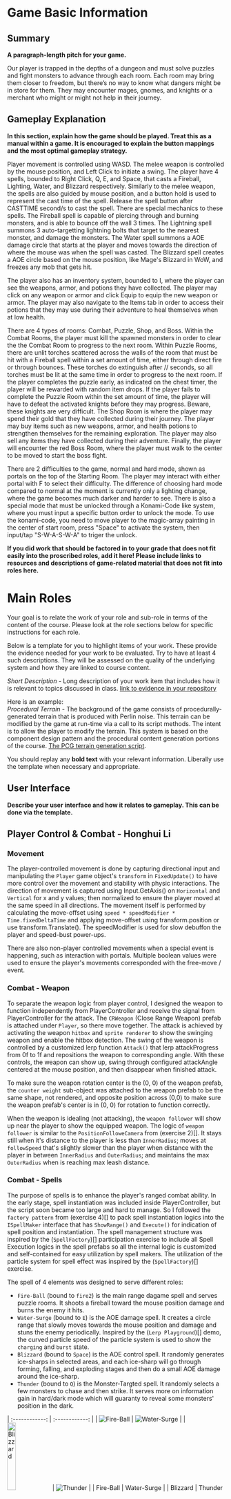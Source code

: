 # Game Basic Information #

## Summary ##

**A paragraph-length pitch for your game.**

Our player is trapped in the depths of a dungeon and must solve puzzles and fight monsters to advance through each room. Each room may bring them closer to freedom, but there’s no way to know what dangers might be in store for them. They may encounter mages, gnomes, and knights or a merchant who might or might not help in their journey.

## Gameplay Explanation ##

**In this section, explain how the game should be played. Treat this as a manual within a game. It is encouraged to explain the button mappings and the most optimal gameplay strategy.**

Player movement is controlled using WASD. The melee weapon is controlled by the mouse position, and Left Click to initiate a swing. The player have 4 spells, bounded to Right Click, Q, E, and Space, that casts a Fireball, Lighting, Water, and Blizzard respectively. Similarly to the melee weapon, the spells are also guided by mouse position, and a button hold is used to represent the cast time of the spell. Release the spell button after CASTTIME second/s to cast the spell. There are special mechanics to these spells. The Fireball spell is capable of piercing through and burning monsters, and is able to bounce off the wall 3 times. The Lightning spell summons 3 auto-targetting lightning bolts that target to the nearest monster, and damage the monsters. The Water spell summons a AOE damage circle that starts at the player and moves towards the direction of where the mouse was when the spell was casted. The Blizzard spell creates a AOE circle based on the mouse position, like Mage's Blizzard in WoW, and freezes any mob that gets hit.

The player also has an inventory system, bounded to I, where the player can see the weapons, armor, and potions they have collected. The player may click on any weapon or armor and click Equip to equip the new weapon or armor. The player may also navigate to the Items tab in order to access their potions that they may use during their adventure to heal themselves when at low health.

There are 4 types of rooms: Combat, Puzzle, Shop, and Boss. Within the Combat Rooms, the player must kill the spawned monsters in order to clear the the Combat Room to progress to the next room. Within Puzzle Rooms, there are unlit torches scattered across the walls of the room that must be hit with a Fireball spell within a set amount of time, either through direct fire or through bounces. These torches do extinguish after // seconds, so all torches must be lit at the same time in order to progress to the next room. If the player completes the puzzle early, as indicated on the chest timer, the player will be rewarded with random item drops. If the player fails to complete the Puzzle Room within the set amount of time, the player will have to defeat the activated knights before they may progress. Beware, these knights are very difficult. The Shop Room is where the player may spend their gold that they have collected during their journey. The player may buy items such as new weapons, armor, and health potions to strengthen themselves for the remaining exploration. The player may also sell any items they have collected during their adventure. Finally, the player will encounter the red Boss Room, where the player must walk to the center to be moved to start the boss fight.

There are 2 difficulties to the game, normal and hard mode, shown as portals on the top of the Starting Room. The player may interact with either portal with F to select their difficulty. The difference of choosing hard mode compared to normal at the moment is currently only a lighting change, where the game becomes much darker and harder to see. There is also a special mode that must be unlocked through a Konami-Code like system, where you must input a specific button order to unlock the mode. To use the konami-code, you need to move player to the magic-array painting in the center of start room, press "Space" to activate the system, then input/tap "S-W-A-S-W-A" to triger the unlock.

**If you did work that should be factored in to your grade that does not fit easily into the proscribed roles, add it here! Please include links to resources and descriptions of game-related material that does not fit into roles here.**

# Main Roles #

Your goal is to relate the work of your role and sub-role in terms of the content of the course. Please look at the role sections below for specific instructions for each role.

Below is a template for you to highlight items of your work. These provide the evidence needed for your work to be evaluated. Try to have at least 4 such descriptions. They will be assessed on the quality of the underlying system and how they are linked to course content. 

*Short Description* - Long description of your work item that includes how it is relevant to topics discussed in class. [link to evidence in your repository](https://github.com/dr-jam/ECS189L/edit/project-description/ProjectDocumentTemplate.md)

Here is an example:  
*Procedural Terrain* - The background of the game consists of procedurally-generated terrain that is produced with Perlin noise. This terrain can be modified by the game at run-time via a call to its script methods. The intent is to allow the player to modify the terrain. This system is based on the component design pattern and the procedural content generation portions of the course. [The PCG terrain generation script](https://github.com/dr-jam/CameraControlExercise/blob/513b927e87fc686fe627bf7d4ff6ff841cf34e9f/Obscura/Assets/Scripts/TerrainGenerator.cs#L6).

You should replay any **bold text** with your relevant information. Liberally use the template when necessary and appropriate.


## User Interface

**Describe your user interface and how it relates to gameplay. This can be done via the template.**

## Player Control & Combat - Honghui Li

### Movement
The player-controlled movement is done by capturing directional input and manipulating the `Player` game object's `transform` in  `FixedUpdate()` to have more control over the movement and stability with physic interactions. The direction of movement is captured using Input.GetAxis() on `Horizontal` and `Vertical` for x and y values; then normalized to ensure the player moved at the same speed in all directions. The movement itself is performed by calculating the move-offset using `speed * speedModifier * Time.fixedDeltaTime` and applying move-offset using transform.position or use transform.Translate(). The speedModifier is used for slow debuffon the player and speed-bust power-ups.

There are also non-player controlled movements when a special event is happening, such as interaction with portals. Multiple boolean values were used to ensure the player's movements corresponded with the free-move / event.

### Combat - Weapon
To separate the weapon logic from player control, I designed the weapon to function independently from PlayerController and receive the signal from PlayerController for the attack. The `CRWeapon` (Close Range Weapon) prefab is attached under `Player`, so there move together. The attack is achieved by activating the weapon `hitbox` and `sprite renderer` to show the swinging weapon and enable the hitbox detection. The swing of the weapon is controlled by a customized lerp function `Attack()` that lerp attackProgress from 0f to 1f and repositions the weapon to corresponding angle. With these controls, the weapon can show up, swing through configured attackAngle centered at the mouse position, and then disappear when finished attack.

To make sure the weapon rotation center is the (0, 0) of the weapon prefab, the `counter weight` sub-object was attached to the weapon prefab to be the same shape, not rendered, and opposite position across (0,0) to make sure the weapon prefab's center is in (0, 0) for rotation to function correctly.

When the weapon is idealing (not attacking), the `weapon follower` will show up near the player to show the equipped weapon. The logic of `weapon follower` is similar to the `PositionFolloweCamera` from (exercise 2)[]. It stays still when it's distance to the player is less than `InnerRadius`; moves at `followSpeed` that's slightly slower than the player when distance with the player in between `InnerRadius` and `OuterRadius`; and maintains the max `OuterRadius` when is reaching max leash distance.

### Combat - Spells
The purpose of spells is to enhance the player's ranged combat ability. In the early stage, spell instantiation was included inside PlayerController, but the script soon became too large and hard to manage. So I followed the `factory pattern` from (exercise 4)[] to pack spell instantiation logics into the `ISpellMaker` interface that has `ShowRange()` and `Execute()` for indication of spell position and instantiation. The spell management structure was inspired by the (`SpellFactory`)[] participation exercise to include all Spell Execution logics in the spell prefabs so all the internal logic is customized and self-contained for easy utilization by spell makers. The utilization of the particle system for spell effect was inspired by the (`SpellFactory`)[] exercise.

The spell of 4 elements was designed to serve different roles:
- `Fire-Ball` (bound to `fire2`) is the main range dagame spell and serves puzzle rooms. It shoots a fireball toward the mouse position damage and burns the enemy it hits.
- `Water-Surge` (bound to `E`) is the AOE damage spell. It creates a circle range that slowly moves towards the mouse position and damage and stuns the enemy periodically. Inspired by the (`Lerp Playground`)[] demo, the curved particle speed of the particle system is used to show the `charging` and `burst` state.
- `Blizzard` (bound to `Space`) is the AOE control spell. It randomly generates ice-sharps in selected areas, and each ice-sharp will go through forming, falling, and exploding stages and then do a small AOE damage around the ice-sharp.
- `Thunder` (bound to `Q`) is the Monster-Targted spell. It randomly selects a few monsters to chase and then strike. It serves more on information gain in hard/dark mode which will guaranty to reveal some monsters' position in the dark.


| :------------: | :------------: |
| ![Fire-Ball]() | ![Water-Surge]() | | <img src="[./filename.gif](https://github.com/oycheng/McDungeon/blob/MapPlayerPuzzle/ProjectDocumentMaterial/Blizzard.gif)" alt="Blizzard" width="20%"> | ![Thunder]() | 
| Fire-Ball | Water-Surge | | Blizzard | Thunder | 


The spell also has different level UPR 2D light effect attached to them for hard mode information gain.
The casting/ready stage of spell casting is shown by particle effect around player and is inspired by the (healing effect from classmate's `SpellFactory` exeersice)[].

The initial plan on the spell part was to make 2 spells per element for the player to choose/purchase and implement the interaction between elements to allow players to build their combat style. For example, the original design for the water spell is for a `wet` status on monsters that make them easier to be frizzed or induce lightning. We also planned to include a few special purposed spells for consumable scroll items, such as a `light scroll` that light up the entire room for hard mode combat assist. But these plans were selectively pushed back due to task transferring and time manner.

## Mobs - Orien Cheng

### Mob AI
The concept of the Mob AI was to track and move toward the player, and attack the player when the player is within the mob's attack range. There were 6 mobs in concept: Slime, Skeleton, Knight, GNome, GNelf, and Mage.

In its earliest phases, the design was very simplistic, the mob had to take damage, and the mob had to keep track, move towards, and then attack the player. There were no Mob assets to begin with so they started out with simple Hexagon prefabs so that the interaction between player and mob could be tested. Each mob was designed very simplistically, with Slime, Skeleton, and Knight all melee attacking. GNome was designed to throw a projectile and spawn GNelfs, and Mage was designed to cast either a Fireball or Frostbolt. These projectiles would have their own controllers similarly to (Exercise 4)[] and my self designed pirate command in (Exercise 1)[] . Each mob had its own controller, derived from the `IMobController` Interface, that allowed the player easy access to call the function `TakeDamage()`. The `MobManager.cs` was designed after to keep track of all the mobs in a list, with functions `Subscribe()`, `Unsubscribe()`, and `Notify()` to keep track and control all mobs that were spawned, just like in [Exercise 3](SOME LINK). There were some simple functions designed, such as `SpawnMobs()` and`GetMobs()`, so that the room manager was able spawn mobs and keep track of whether the list of mobs was empty so that the player may progress.

We wanted more variety within the mobs, as many of the mobs shared the same attack patterns or traits, so we redesigned Skeleton, and Knight and made a small rework to the Slime. The skeleton was redesigned so that it threw a bone projectile, and it needed to retrieve its bone before it can throw it again. The decision to have the Skeleton pick up its thrown bone was to differentiate from the GNome, who threw knife projectiles at the player. The Knight was redesigned so that it had a respawning shield that takes a free hit. The Slime was minorly changed so that it slowed the player.

A design bug came up while reworking Skeletons, where a different Skeleton can steal another's bone. In such case, the Skeleton that got their bone stolen ended up dancing inplace. I decided to make this bug into a feature, reworking how Skeletons would pick up thier bones, with the possibility that another Skeleton could steal a bone. During this development phase, a race condition was created where a bone could interact with two Skeleton hitboxes simultaneously, and a Skeleton could interact with two bone hitboxes simultaneously. Using knowledge of semaphores, they were implemented to prevent two Skeletons being able to gain a bone from 1 bone, and vice versa.

Each mob had a state machine system. The Slime, GNelf, and Knight have a similar system, move toward the player, if the player was within its attack range, attack the player, and repeat the cycle. Skeleton had a modification to that. Skeletons would move toward the player, and if it was within its attack range, it would throw its bone projectile. It then would retrieve the bone, and repeat the cycle. The Mage was designed to move toward the player just like the rest of the mobs, and if the player was in range of the Mage, it would start casting either a Fireball or Frostbolt and the cycle would repeat. Similarly to the Skeleton and Mage, the GNome combines both systems. It would move toward the player, and if it was within range of the player, throw a knife projectile. And similarly to Mages, if its cast cooldown was up, it would start casting on the spot until it gets inturrupted by a hit. If this cast went off, GNelfs would spawn around the GNome, and the cycle repeats.

### Status Effects
As we wanted to implement status effects such as burn, freeze, and slow, I designed a Scriptable Object, `StatusEffects.cs`, that could be used globally for statuses. This Scriptable Object would store the status prefabs and status durations for death, stun, burn, and freeze, and would contain functions that would instantiate these prefabs. A design issue came up during this, where each mob had hundreds of lines of code that were identical between all mob controllers. This prompted me to rewrite all mob controllers using the abstract class `Mob.cs` that would still inherit the interface `IMobController.cs`, and allow generic functions to be written for all mob controllers. Some of these functions were virtual functions, allowing certain mob types to override the existing function to fit into the mob design. Each of these status effects use Coroutines to control its duration, where each time a status effect would occur, the existing Coroutine for that status effect would be stopped and a new one would be started, continuing the status effect.

In the end, I realized that I could have changed this implementation so that instead of a prefab being generated every time a status effect occurred, each mob prefab would contain the status effect sprites instead so that the `SetActive()` function could be used to show different statuses on the model.

This Scriptable Object was then extended to the `playerController.cs` to allow mobs to apply statuses onto the player, with accompanying functions added for the player.

### Boss AI
The concept of the Boss AI was to take the Among Us player and create a boss fight with multiple attack patterns designed from the Among Us game.

Having Mob AI already made, the Boss AI was relatively simple in comparison. Many of the functions that were used in Mob AI were transferrable to Boss AI, however the Boss AI would need different attack patterns. As the theme of the boss was Among Us, we decided that the two attack patterns were the button slam and the laser beam. Having learned about child GameObjects and `SetActive()`, two hands representing the left and right hand, a button, and the laser beam was added into the Boss prefab as child objects. These child objects would be activated when the Boss AI is on that attack pattern and deactivated once it has been finished.

### Mob and Boss Rigging
As assets were introduced, Animators were added to all mob prefabs, and animations and animator controllers were implemented based on the design of the mob.

Due to the design of each mob, every mob had a different animation state machine. However, all mobs contained booleans for Attack, Freeze, and Stun within its animator controller that led to its attack animation or idle/still animation respectively. Each mob's controller contained a function, `spriteControl()`, that changed the direction of the sprite to either up, down, left, or right while the mob was moving. As all mobs had an attack animation, except for GNelf who just charges at you, an attack state machine was needed to be implemented on all mobs. This attack state machine would track the elapsed attack animation time, and trigger the player damage or projectile instantiation at the correct point of time during the animation. This was heavily adjusted during Game Feel testing, which I also conducted.

### TA AI
We wanted to put in an Easter Egg player spell for the game's special mode.

TA AI, or Arunpreet AI, does 1 job, attract mobs and throw attendance codes at them. When Arunpreet is spawned, a black hole effect is triggered. Similarly to my implementation of a black hole in the spell factory extra exercise, it takes the list of mobs and moves them towards Arunpreet's character model. Then he randomly throws attendance code projectiles in all directions and disappears.

## Animation and Visuals - Krystal Chau

### Concept Art
The context of the game's environment was imperative to even beginning the process of creating assets. Knowing this, I created a number of concepts for the player, mobs, and the map itself so that my teammates and I would have a clearer vision of what the game would look and feel like. This way we could continue on with a relative consensus of what the game's feel and story was like so that their individual parts would not stray too far from the concepts.<br>
<sub>*All concept art was made using the app `GoodNotes` on the iPad.*<sub><br><br>


| *Concepts* |               |
| :------------: | :------------: |
| Initial Map       | <img src="https://cdn.discordapp.com/attachments/1103896189017010186/1106839144950415426/image.png" width="70%"> | 
| Final Map         | <img src="https://cdn.discordapp.com/attachments/1103896189017010186/1106859081983066142/Game_Asset_Concept_Art-5.png" width="70%"> |
| Player | <img src="https://cdn.discordapp.com/attachments/1103896189017010186/1107156397206012013/Game_Asset_Concept_Art-2.png" width="70%"> |
| Monster Ideas | <img src="https://cdn.discordapp.com/attachments/1103896189017010186/1107156452637933648/Game_Asset_Concept_Art-3.png" width="70%"> |
| Slime | <img src="https://cdn.discordapp.com/attachments/1103896189017010186/1106839020216004608/image.png" width="70%"> |
| Skeleton | <img src="https://cdn.discordapp.com/attachments/1103896189017010186/1106839096967565332/image.png" width="70%"> |

<br>

### Asset Creation
Now that the theme and feel of the game was set, I tried my best to keep the feel the same throughout creation. Since the game did not have a set narrative, I had to make sure that all the assets, at least, had a consistent pixel sizing and palette so that the game had the symblance of being cohesive. We decided on have the animations made in a 64-bit style since it was closest to what I had done before in [Exercise 1](https://github.com/ensemble-ai/exercise-1-command-pattern-krystalchau), but I ended up just making assets that fix what my teammates had coded. With the decided medieval style dungeon, it was important for me to keep the color palette muted and almost muddy to emphasize the implied atmosphere that comes with being in a dungeon. I was mostly inspire by the "dark academia" color palette when choosing colors, using the website [coolors](https://coolors.co/d1c6ad-bbada0-a1869e-797596-0b1d51) to quickly generate colors that might work. In the cases where I needed a tint or shade of a color, I used the site [Tint and Shade Generator](https://maketintsandshades.com/). All assets were made by me (Krystal) using the free website [Piskel](https://www.piskelapp.com/) unless specified otherwise.<br>

#### Animation Rules/Style
- Dark Gray outline around the entirely of the character and major parts of design
- "Glowing" effects do not need to be outlined
- Colored using the set palette
- Each GIF much run at 12 frames per second<br>
<sub>*These rules were set after creating the first Player sprite described below.*<sub>

### The Player
Our game is a 2D top down dungeon crawler, so the first this we had to figure out was the number of directions each mob and the player could move. Originally, we had decided to do all 8 directions (up, down, left right, and the diagonals), but we later decided against it and chose to do 4 directions due to the shear number of assets I would have to create in the end and the reasurrance that it could work since the game `Don't Starve` also does not have 8 directions.<br><br>

| Style Versions |  |
| :------------: | :------------ |
| ![Player V0.1](https://cdn.discordapp.com/attachments/1103896189017010186/1107204628174606476/Armor_Player_Down_2.gif) | The original design looked almost nothing like the concept arts because I quite literally had no experience making animations from scratch. He had a bow and arrows on his back and was frankly, ugly, so I decided to try again. This design was also before we decided to switch to 64-bit, so it was also much less detailed then I wanted.|
| ![Player V0.2](https://piskel-imgstore-b.appspot.com/img/a28790d9-09ad-11ee-aa58-c98958b07512.gif) | This design is almost exactly the same as the concept art and is much nicer than the previous. He was drawn on a single layer and has a visible dark gray border around all parts of his design. He was also made to look like he was running at 12 frames per second. Since this was the first asset, it would set the rules for the rest of the assets after it. |

Once the style of animation was chosen, I animated the rest of the directions, not without problems, but with much more ease than the first.

| Up | Down | Left/Right | Idle | Dead |
| :------------: | :------------: |:------------: |:------------: |:------------: |
| ![Player Up](https://piskel-imgstore-b.appspot.com/img/08945670-09b0-11ee-8107-c98958b07512.gif) | ![Player Down](https://piskel-imgstore-b.appspot.com/img/a28790d9-09ad-11ee-aa58-c98958b07512.gif) | ![Player Left/Right](https://piskel-imgstore-b.appspot.com/img/2d67191c-09b0-11ee-b3b0-c98958b07512.gif) | ![Player Idle](https://piskel-imgstore-b.appspot.com/img/8abc51a3-09b0-11ee-b2e7-c98958b07512.gif) | ![Player Dead](https://piskel-imgstore-b.appspot.com/img/cca63966-09b0-11ee-85e2-c98958b07512.gif) |

<sub>*The idle animation and death icon where created much later in the process compared to the previous player assests.*<sub>

### Mobs
From the player onwards there were not many style issues due to the color palette and drawing style being set; the only real challenge was making the movements feasible to the mob itself.

Since we had many typical mob types, it was important for me to make them unique as unique as I could think of, even if their mechanic ends up being similar to another game.<br>
<sub>*The **mobs** are listed below in the order they were created.*<sub>

#### Slime 

| Up/Down | Left/Right | Attack |
| :------------: |:------------: |:------------: |
| ![Slime Up/Down](https://piskel-imgstore-b.appspot.com/img/7243251c-09bd-11ee-ab25-c98958b07512.gif) | ![Slime Left/Right](https://piskel-imgstore-b.appspot.com/img/cc827e54-09b2-11ee-9866-c98958b07512.gif) | <img src="https://piskel-imgstore-b.appspot.com/img/14fd77a6-09b3-11ee-ad62-c98958b07512.gif" width="70%"> |

#### Skeleton
| Type | Up | Down | Left/Right |
| :------------: |:------------: |:------------: |:------------: |
| Chase | ![Skeleton Chase Up](https://piskel-imgstore-b.appspot.com/img/a1f53f21-09b8-11ee-b065-c98958b07512.gif) | <img src="https://piskel-imgstore-b.appspot.com/img/60ac9e97-09b8-11ee-8c72-c98958b07512.gif" width="60%"> |![Skeleton Chase Left/Right](https://piskel-imgstore-b.appspot.com/img/7c11eff8-09b8-11ee-99c0-c98958b07512.gif) |
| Attack | ![Skeleton Attack Up](https://piskel-imgstore-b.appspot.com/img/38e2f587-09b8-11ee-b687-c98958b07512.gif) | <img src="https://piskel-imgstore-b.appspot.com/img/ce68a791-09b8-11ee-935f-c98958b07512.gif" width="60%"> |![Skeleton Attack Left/Right](https://piskel-imgstore-b.appspot.com/img/f37e55a3-09b8-11ee-b1e5-c98958b07512.gif) |
| Bone | ![Bone](https://piskel-imgstore-b.appspot.com/img/41ad90dc-09b9-11ee-b31d-c98958b07512.gif) | *The bone is one of the few times I forgot to follow my animation rules (forgetting the gray outline)*|  |

#### G'Nelf
| Up | Down | Left/Right |
| :------------: |:------------: |:------------: |
| ![G'Nelf Up](https://piskel-imgstore-b.appspot.com/img/16afaa66-09ba-11ee-9f03-c98958b07512.gif) | ![G'Nelf Down](https://piskel-imgstore-b.appspot.com/img/3082a4eb-09ba-11ee-b4e3-c98958b07512.gif) | ![G'Nelf Left/Right](https://piskel-imgstore-b.appspot.com/img/c1bb5838-09b9-11ee-a5ea-c98958b07512.gif) |

#### G'Nome
| Type | Up | Down | Left | Right |
| :------------: |:------------: | :------------: | :------------: | :------------: |
| Chase | ![G'Nome Chase Up](https://piskel-imgstore-b.appspot.com/img/0390504c-09bb-11ee-b1c7-c98958b07512.gif) | ![G'Nome Chase Down](https://piskel-imgstore-b.appspot.com/img/2b59b3c2-09bb-11ee-a3fc-c98958b07512.gif) |![G'Nome Chase Left](https://piskel-imgstore-b.appspot.com/img/9d10ecc0-09ba-11ee-a727-c98958b07512.gif) | ![G'Nome Chase Right](https://piskel-imgstore-b.appspot.com/img/e057590f-09ba-11ee-9659-c98958b07512.gif) |
| Attack | ![G'Nome Attack Up](https://piskel-imgstore-b.appspot.com/img/1bb479ca-09bb-11ee-a272-c98958b07512.gif) | ![G'Nome Attack Down](https://piskel-imgstore-b.appspot.com/img/8e3772a8-09ba-11ee-b8cc-c98958b07512.gif) | ![G'Nome Attack Left/Right](https://piskel-imgstore-b.appspot.com/img/eefa2b33-09ba-11ee-8a0e-c98958b07512.gif) |  |  |
| Cast | ![G'Nome Cast](https://piskel-imgstore-b.appspot.com/img/3aa15ea1-09bb-11ee-a05d-c98958b07512.gif) |
| Knife | ![G'Nome](https://piskel-imgstore-b.appspot.com/img/b7371fd7-09bd-11ee-b113-c98958b07512.gif) |  |  |

#### Mage 
| Type | Up | Down | Left/Right |
| :------------: |:------------: |:------------: |:------------: |
| Chase | ![Chase Up](https://piskel-imgstore-b.appspot.com/img/e93fe2dc-09bb-11ee-bbc1-c98958b07512.gif) | ![Chase Down](https://piskel-imgstore-b.appspot.com/img/a38f4491-09bb-11ee-9731-c98958b07512.gif ) |![Chase Left/Right](https://piskel-imgstore-b.appspot.com/img/55425478-09bb-11ee-91ef-c98958b07512.gif) |
| Cast | ![Cast Burn](https://piskel-imgstore-b.appspot.com/img/cdc3dab5-09bb-11ee-91a4-c98958b07512.gif) | ![Cast Frost](https://piskel-imgstore-b.appspot.com/img/b4bda5b0-09bb-11ee-9ba5-c98958b07512.gif) |  |

#### Knight
| Type | Up | Down | Left/Right |
| :------------: |:------------: |:------------: |:------------: |
| Chase | ![Knight Chase Up](https://piskel-imgstore-b.appspot.com/img/d18cd399-09bc-11ee-bfc1-c98958b07512.gif) | ![Knight Chase Down](https://piskel-imgstore-b.appspot.com/img/8c1509f3-09bc-11ee-bee0-c98958b07512.gif) | ![Knight Chase Left/Right](https://piskel-imgstore-b.appspot.com/img/de4f7dee-09bc-11ee-a9d7-c98958b07512.gif) |
| Attack | ![Knight Attack Up](https://piskel-imgstore-b.appspot.com/img/c21c8070-09bc-11ee-832b-c98958b07512.gif) | ![Knight Attack Down](https://piskel-imgstore-b.appspot.com/img/9d6435e8-09bc-11ee-89bf-c98958b07512.gif) | ![Knight Attack Left/Right](https://piskel-imgstore-b.appspot.com/img/ef4d7db0-09bc-11ee-bd0c-c98958b07512.gif) |
| Statue | ![Knight Statue](https://piskel-imgstore-b.appspot.com/img/368cc26e-09bd-11ee-b587-c98958b07512.gif) |  |  |
| Shield | ![Knight Shield](https://piskel-imgstore-b.appspot.com/img/0ec3b530-09bd-11ee-8453-c98958b07512.gif) |  |  |

### Weapons/Armor
Weapons and armor were created as a way for the player to have some kind of customizability to their playthrough. Although exteremly RNG, having one of the more powerful weapons/armor appear in the Merchants room can drastically change the player's experience playing the game with different stats on each item.

| All Weapons | ![Weapon All](https://piskel-imgstore-b.appspot.com/img/894ddd97-09c0-11ee-81c4-c98958b07512.gif) | All Armor | ![Armor All](https://piskel-imgstore-b.appspot.com/img/30704302-09c1-11ee-9126-c98958b07512.gif) |
| :------------: |:------------: |:------------: |:------------: |

#### Attack (Unsused)
| ![Wooden](https://piskel-imgstore-b.appspot.com/img/7799f29c-09c0-11ee-a8e6-c98958b07512.gif) | ![Iron](https://piskel-imgstore-b.appspot.com/img/552a4723-09c1-11ee-bbdb-c98958b07512.gif) | ![Ice](https://piskel-imgstore-b.appspot.com/img/5cc34ef3-09c1-11ee-bf1d-c98958b07512.gif) | ![Amethyst](https://piskel-imgstore-b.appspot.com/img/6867375c-09c1-11ee-be6b-c98958b07512.gif) | ![Ruby](https://piskel-imgstore-b.appspot.com/img/732aa259-09c1-11ee-a4b9-c98958b07512.gif) | ![Emerald](https://piskel-imgstore-b.appspot.com/img/7e90b98f-09c1-11ee-b28a-c98958b07512.gif) |  
| :------------: |:------------: |:------------: |:------------: |:------------: |:------------: |

### Effects
| Ablaze | Frozen | Stun | Death Poof |
|:------------: |:------------: |:------------: |:------------: |
| ![Ablaze](https://piskel-imgstore-b.appspot.com/img/305e0f75-09c2-11ee-92c1-c98958b07512.gif) | ![Frozen](https://piskel-imgstore-b.appspot.com/img/47ba868c-09c2-11ee-8a6f-c98958b07512.gif) | ![Stun](https://piskel-imgstore-b.appspot.com/img/66113b1e-09c2-11ee-9194-c98958b07512.gif) | ![Death Poof](https://piskel-imgstore-b.appspot.com/img/80011954-09c2-11ee-9901-c98958b07512.gif) |

### Merchant
The concept for the Merchant was to set him up to be a potential boss. However due to time constraints, he is not a boss, but his concpet remains. The merchant is a retired [Mage](https://github.com/oycheng/McDungeon/blob/MapPlayerPuzzle/ProjectDocument.md#mage) that has now devoted his life to selling junk. Although he seems very homeless, he is extremely rich. 

His design is almost identical to that of the Mage with a recolor and some cloth patches to emphasis his homelessnes. Since a merchant like him would want to hide his richness, it is protrayed subtly through the gold buttons on the merchant UI panel.

| Merchant | Tent | Rug | Together |
|:------------: |:------------: |:------------: |:------------: |
| ![Merchant](https://piskel-imgstore-b.appspot.com/img/492f1a38-09c3-11ee-8b70-c98958b07512.gif) | ![Tent](https://piskel-imgstore-b.appspot.com/img/54bfe63d-09c3-11ee-a0ae-c98958b07512.gif) | ![Rug](https://piskel-imgstore-b.appspot.com/img/3b3afec5-09c3-11ee-a40a-c98958b07512.gif) | ![Together](https://piskel-imgstore-b.appspot.com/img/5d72148c-09c3-11ee-abd3-c98958b07512.gif) |

### Special Sprites
You (Professor or Arunpreet) may recall someone asking you what you what you usually where on a typical day. This is the result of that.

The reason for the noticable style change here is that these characters can only be **unlocked** by completing a special pattern. Since they are hidden under a code, they must also adron a special style specific to them.<br>
<sub>*I wanted to make cute sprites for once.*<sub>

#### Professor
| Running | Idle |
| :------------: |:------------: |
| ![McCoy Running](https://piskel-imgstore-b.appspot.com/img/e7f4a79e-09be-11ee-be05-c98958b07512.gif) | ![McCoy Idle](https://piskel-imgstore-b.appspot.com/img/fb6f2c54-09be-11ee-9941-c98958b07512.gif) |

#### Arunpreet
| Spin | Attendance Code |
| :------------: |:------------: |
| ![Arunpreet](https://piskel-imgstore-b.appspot.com/img/ef7f388f-09bf-11ee-9b82-c98958b07512.gif) | ![Attendance Code](https://piskel-imgstore-b.appspot.com/img/a18f19ae-09c2-11ee-beb2-c98958b07512.gif) |
#### Mode Select
| Normal | Hard | Special |
| :------------: |:------------: |:------------: |
| ![Normal Gate](https://piskel-imgstore-b.appspot.com/img/a32ed461-09c8-11ee-90e1-c98958b07512.gif) | ![Hard Gate](https://piskel-imgstore-b.appspot.com/img/97355d94-09c8-11ee-9f67-c98958b07512.gif) | ![Special Gate](https://piskel-imgstore-b.appspot.com/img/8540dfe8-09c8-11ee-82dc-c98958b07512.gif) |

| Special Code Area |  |
| :------------: |:------------ |
| <img src="https://piskel-imgstore-b.appspot.com/img/28300e8a-09c8-11ee-bada-c98958b07512.gif" width="80%"> | We wanted there to be a way to visualize entering the correct code to make the experience even more special to the player. The restoration of the pentagram a long with the glowing elements is all made in an effort to make this special event more magical, so it would make sense that the curtain would mysteriously fall off. |

| Curtain Version |  |
| :------------: |:------------ |
| ![Curtain V0.1](https://piskel-imgstore-b.appspot.com/img/8b3b5ab5-09c7-11ee-b437-c98958b07512.gif) | The purpose of the curtain is to later fall/fade off to reveal the mirror behind it, but having this type of curtain fall of makes no sense in context, so I decided to remake it. |
| ![Curtain V0.2](https://piskel-imgstore-b.appspot.com/img/9ac656d1-09c7-11ee-8aa1-c98958b07512.gif) | This made much more sense, but took me much longer than any of the other sprites beacuse I wanted the sheet to fall in a somewhat natural way. Draping the sheet was difficult in itself, but have the sheet fall in a "graeful" way was an important was to signify the "special-ness" of this mode. |

### UI
#### Inventory/Merchant
I made sure to make all the UI panels, buttons, and slots as close to the theme as possible, while also being simple enough so that the design itself would not distract from the items in the inventory too much. It is also important to keep the theme consistent in these screens because thery blocks a large portion of the play area that contains the "atmosphere" of the game; keeping the theme as closely as possible helps midigate any damage to game feel.

#### Puzzle
The puzzle buttons had be extremely obvious in order for Players to get an understanding of the puzzle quickly. I made sure to make walls that correspnded to a specific button very obivous so that there is little trial and error on the player's part regarding puzzle mechanics. 

### Miscellaneous
| Hearts | Potion | Chest | Gate | Decorations | Coin | Scroll |
| :------------: |:------------: | :------------: |:------------: | :------------: |:------------: | :------------: | 
| ![Hearts](https://piskel-imgstore-b.appspot.com/img/ee0f580a-09c4-11ee-90e5-c98958b07512.gif) | ![Health Potion](https://piskel-imgstore-b.appspot.com/img/c040c84c-09c6-11ee-9a54-c98958b07512.gif) | ![Wooden Chest](https://piskel-imgstore-b.appspot.com/img/bd02e073-09c4-11ee-80f2-c98958b07512.gif) | ![Gate](https://piskel-imgstore-b.appspot.com/img/fe459fd7-09c4-11ee-9fd5-c98958b07512.gif) | ![Decorations](https://piskel-imgstore-b.appspot.com/img/93743a66-09c5-11ee-9a9e-c98958b07512.gif) | ![Coin](https://piskel-imgstore-b.appspot.com/img/e8e78233-09c5-11ee-a117-c98958b07512.gif) | ![Scroll](https://piskel-imgstore-b.appspot.com/img/a8291100-09c4-11ee-a11a-c98958b07512.gif) |
|  |  | ![Gold Chest](https://piskel-imgstore-b.appspot.com/img/c579ee45-09c4-11ee-8254-c98958b07512.gif) |  |  |  |  |
|  |  | ![Diamond Chest](https://piskel-imgstore-b.appspot.com/img/d025c7ae-09c4-11ee-a222-c98958b07512.gif) |  |  |  |  | <br>

<sub>*As of the time writing this (6/13/2023), this is the complete list of all assets I have created excluding: UI Elements, Boss Health Bar, and a Scrapped Torch.*<sub>

## Puzzle

### Design
The main concepts behind most puzzles were made on graph paper, where I could correlate each square on the paper to a tile in game. I chose to desgin on paper because it was the best way to test many different designs quickly and without too much of a turnaround time so that the implementor(Jason) could work on the room. 

We chose to do a "bouncing angles" type of puzzle where the goal is to light all the torches in the room by bouncing fireballs of the walls and obsticals of the room to hit them under a certain about of time because our spell implementor(Honghui) ended up creating the fireball spell quite early on in the game creating process. This way the spell could be useful to not only attack, but also to solve puzzles which helped further integrate the mechanic with the game as a whole. 

Originally, the puzzles were supposed to reward the player with an upgrade to their fireball spell and to punish failure with the special knight mob that would only activate upon puzzle failure, but the upgrade was scrapped as we felt it was no longer necessary. Despite the scrapping of the previous reward, we felt that it was still important to provide an incentive for players to complete puzzles so that they would be less tempted to wait out the puzzle timer, so we provided random drops that might or might not be better than their current gear and strengthened the knights.

We ended up creating a total of 5 puzzle rooms, including the tutorial, 4 of them designed by Krystal and 1 by Jason.

### Puzzles Designed by Krystal
Most of my puzzles went through multiple design changes as our game was developed due to the screen's restriction of the player's sight. The first itteration of puzzles too large for the player to be able to see all torches on the map, so it forced the player to guess angles to bounce fireballs, rather then making more educated decisions. 

| Room 1 Version 1 | Room 2 Version 1 |
| :------------: | :------------: |
| <img src="https://cdn.discordapp.com/attachments/1112968117509959701/1112968670143070278/IMG_4571.jpg" width="50%"><br><img src="https://cdn.discordapp.com/attachments/1112968117509959701/1112968670562496525/IMG_4572.jpg" width="50%"> | <img src="https://cdn.discordapp.com/attachments/1112968117509959701/1113420536094150696/IMG_4576.jpg" width="70%">  |
| As this was the first ever puzzle made, I made sure to include multiple explainations of what each mechanic would do and what the "answer" to teh puzzle was. This room was 11 by 6 units and was reflected that way in the game when implemented. However, the player was not able to see the torches on both sides at the same time making it difficult for the player to solve rooms as intended. | This puzzle was even larger and had the same mechanics as the first puzzle room. It also had the same problems as the first room, where each room was just too large for players to see much of anything. |

Once these problems were brought to my attention, I opted to redesign each puzzle so that they would fit in the screen's 9 by 5 block limit, while trying to keep the rooms as close to the original designs.

| Room 1 Version 2 | Room 2 Version 2 |
| :------------: | :------------: |
| <img src="https://cdn.discordapp.com/attachments/1073950912801947698/1118667150979240026/IMG_4591.jpg" width="70%"> | <img src="https://cdn.discordapp.com/attachments/1073950912801947698/1118667279689863198/IMG_4591.jpg" width="70%"> |

Both of the new designs were inside the constraints of the player's field of vision, coupled with a new mechanic to lock the camera on the center of the room so that the player would always be able to see the entire map. This change effectively made each puzzle much less of blind guessing, but more of the intended educated shooting.

The 3rd room I created was made after the above observations, so it was created with only one drafting. The major difference between this puzzle and the others I created was the new mechanic of moving walls, made by Jason as he was creating his own.

| Room 3 | <img src="https://cdn.discordapp.com/attachments/1112968117509959701/1117286341957402775/IMG_4589.jpg" width="30%" style="transform:rotate(270deg);"> |
| :------------: | :------------: |

The last room to mention is the Tutorial puzzle that is supposed to teach the player the mechanics of puzzles, was actually created sometime between the first puzzle version 1 and the second puzzle version 1.

| Tutorial Puzzle |  |
| :------------: |:------------: |
|  This was the first iteration of the tutorial room, but had the same player field of view problems as the fist and second puzzles, so it was proptly resized to 9 by 5 in the current game | <img src="https://cdn.discordapp.com/attachments/1112968117509959701/1112974720434966628/IMG_4574.jpg" width="70%"> |
| Unfortunately, after testing the game at the game showcase, we have decided that the tutorial room simply does not prepare the player well enough to complete puzzles on thier own, but do not currently have the dev time for it, so it will remain as is. |  |

### Puzzle Designed by Jason

<!-- Feel free to add anything to the stuff above if you want to - Krystal -->

### Implementation

## Map Visuals, Logic and Design - Marc Paolo Yap

### Overview

I used a teleport based system in order to link several rooms together to form a cohesive map. This was done to allow for most of the map related gameobjects to be already loaded upon entering the scene. In order for the game to feel unique every run, I made it so that how the rooms are linked are based on the map configuration matrix which is procedurally generated.

In addition to this majority of the map-related assets were created by me (Paolo) using the free website [Piskel](https://www.piskelapp.com/).

## Rooms

### Setting Up the Scene

I created the initial design for a single room grid in our game environment. I needed this to be done in order to create the rest of the map.

I decided to use tile maps for room creation as this gave flexibility and ease of use when creating different layouts and design

### Design and Creation

I had different iterations of the room tile map as we weren't sure yet on how are room should look like. Either having it look isometric at a 45 degree angle or to have it completly top-down similar to The Legend of Zelda (1987) or the Binding of Isaac: Rebirth.

<img src = https://cdn.discordapp.com/attachments/1116541534087684108/1118726997787545650/DefaultRoom_Layout.PNG width = 70%>

| _Room Tile Maps_ | | |
| :-: | :-: | :-: |
|  Initial Design for Wall   | <img src = https://cdn.discordapp.com/attachments/1116541534087684108/1118726657549811712/BridgeFloor.png>  |
| Finialized Design for Wall | <img src = https://cdn.discordapp.com/attachments/1116541534087684108/1118721230535675904/DungeonWall.png>  | <img src = https://cdn.discordapp.com/attachments/1116541534087684108/1118722437568278548/DungeonWall_6.png> |
|  Initial Design for Floor  | <img src = https://cdn.discordapp.com/attachments/1116541534087684108/1118721230321758228/DungeonFloor.png> |
| Finalized Design for Floor |  <img src = https://cdn.discordapp.com/attachments/1116541534087684108/1118721230091067412/FloorTile.png>   |

We decided on having a total of 6 room types: <br>
Start Room, Tutorial Room, Puzzle Room, Combat Room, and the End Room.

I decided to have a total of 16 rooms in order to prolong the game, this consisted of:
- 1x Start Room
- 1x Tutorial Room
- 8x Combat Rooms
- 2x Shop Rooms
- 3x Puzzle Rooms (3 are chosen out of 4 existing)
- 1x End Room

These rooms had their own respective colors and layout. Starting Room was set to the default room and color.

| Room Type |   Layouts  |
| :-------: | :-: |
|      Combat Room     |  <img src = https://cdn.discordapp.com/attachments/1116541534087684108/1118726658065703055/CombatRooms.PNG>  |
|      Tutorial Room     |  <img src = https://cdn.discordapp.com/attachments/1116541534087684108/1118750031554543636/TutorialRoom.PNG>  |
|      Puzzle Room <br>(was initially different sized but changed for consistency)    |  <img src = https://cdn.discordapp.com/attachments/1116541534087684108/1118726999066824744/PuzzleRooms.PNG>  |
|      Shop Room <br> (Additional assets and layout were created by Krystal, Jason, and I)     |  <img src = https://cdn.discordapp.com/attachments/1116541534087684108/1118726999561732226/ShopRooms.PNG>  |
|      End Room     |  <img src = https://cdn.discordapp.com/attachments/1116541534087684108/1118726997997256734/EndRoom.PNG>  |

## End Room
|||
| :-------: | :-: |
| Boss Room Entrance <br> <br> Found inside the End Room, and teleports the player to the boss room when colliding with the trigger | ![BossEntrance](https://piskel-imgstore-b.appspot.com/img/f61eb1d1-0b25-11ee-878c-b7bc24a2ee1f.gif)|

Animation and trigger is handled by the `VentDetector.cs`, and `BossEntrance.cs` script.

Teleportation to boss room is handled by the `BossTeleport.cs` script via on trigger.


## Map Layout

### Procedurally Generated
The map was procedurally generated using a heavily modified drunkard walk algortithm in `DrunkardWalk.cs` tailored to fit our layout. This algorithm could potentially make any n x m matrix map by modifying some values, but I kept these values set to follow our map constraints (specific number of total rooms, specific number of combat, puzzle, shop rooms).

I used an enum `RoomTypes` that represented different room types:
- 0 being No Room
- 1 being Starting Room
- 2 being Tutorial Room
- 3 being Shop Rooms
- 4 being Combat Rooms
- 5 being Puzzle Rooms
- 6 being End Rooms
- 7 being Temporary Rooms

The public function `GenerateMatrix` returns a n by n generated matrix that could be fed later to our `MapGenerator.cs` script.

`GenerateMatrix` first chooses a starting room randomly in the matrix by setting the matrix [n][m] value to `1`. It then calls the `GenerateTrainingRoom` which generates a training room by assiging the matrix value to `2` always adjacent to the starting room. 

After it picks both the starting room and the training room, the drunkard starts walking randomly in different directions which is stored in the `nextRoom` value for 100 steps trying to create a total of 15 rooms (end room is added at the very end). If the drunkard hasn't finished creating all 15 rooms within the amount of steps, it just regenerates the matrix again. This drunkard will assign the value of a temporary room, which is `7`, only on empty spots in the matrix. I also made a constraint that it cannot place a room adjacent to the starting room, as the tutorial room has to be the only room next to it.

After it generates all the temporary rooms, the drunkard stops walking. Multiple functions are then called to assing the different room types that are remaining. `GenerateShopLayer()` generates the shops replacing temporary rooms with its value, `3`, this makes sure that no shop rooms are placed adjacent to a shop room. `GeneratePuzzleLayer()` functions simialrly to `GenerateShopLayer()` placing its value `5` on top of temporary rooms and ensuring that they're not placed adjacent to another puzzle room. `GenerateCombatLayer()` just fills the remaining temporary rooms with the combat room value `4`. Finally, `GenerateEndRoom()` looks for a room that exist, is not completly surrounded by rooms, and is as far away (by distance not by rooms) from the start room and places the end room `6` on a random empty spot adjacent to it. 

I initially had planned to generated the end room to be the furthest amount of rooms away from the starting room but I found it too complicated to do within the remaining time. I also felt like I could've used a better map generation method but decided to go for the more simplistic route.

### Linking the Rooms Together
I used the `MapGenerator.cs` script to link all the rooms together via teleporters, esentially creating the pathway between rooms.

`MapGenerator.cs` on `Start()`, looks for all the type of room gameobjects that exist within the scene and adds them to their respective lists via the `AssignList()` method.

Then from RNG, the map is selected, there is a 25% chance of a premade `crewmate` shaped map being picked, and a 75% chance of being a randomly generated map from `DrunkardWalk.cs`.

 Then according to their respective location in the matrix, `AssignRoom()` is called to iterate throught the fed n by m matrix and uses its `Vector2Int` position in the matrix as the `roomDictionary` key and assigns the respective room gameobject as the `roomDictionary` value based on the room value in the matrix.

`AssignPortal()` is then called which iterates through the map matrix and checks the current room's right and bottom if there exists a room. If there exists a room on the right, the current room's left teleporter `PortalA1` will link to the right adjacent room's left teleporter `PortalA2`. Similarly, if there exists a room on the bottom, the current room's bottom teleporter `PortalB1` will link to the bottom adjacent room's top teleporter `PortalB2`. 

This linkage is done via the `LinkTeleporter.cs` script attached to all teleporters (via prefab) by assigning the `TargetRoom` gameobject to each others teleporter. If a player walks to the teleporter via an `OnTriggerEnter2D` it teleports the player to the targer room.

While linking these rooms, I also made sure that the teleporter sprites were not rendered via the `LinkTeleporter.cs` script by checking if `TargetRoom` was null. The wall tiles were also updated properly to reflect the map layout. This meant that if there was no target room the walls will visually get updated, this is all handled by the `TileUpdate.cs` script attached to the wall gameobject of each room.

I felt like this could've been done more efficently if I used a central teleporter controller for each room.
 
<img src= "https://cdn.discordapp.com/attachments/1116541534087684108/1118727890373181470/UpdatedRoomTiles.PNG">

### MiniMap

The minimap is generated via the `MapGenerator.cs` script. It creates a bunch of `miniRoom` gameobjects arranged in a matrix and is shown via the canvas ui. The minimap has a transparent background for better visibility. Visited rooms are colored with light grey, current room is colored with white, and unvisited adjacent rooms are colored with dark grey. The boss room has a unique icon. This minimap design was heavily inspired by the Binding of Isaac: Rebirth.

<img src = "https://cdn.discordapp.com/attachments/1116541534087684108/1118726549475180594/image.png">

The icon sprites were drawn by me:
| Icon |  |
| :-------: | :-: |
| Room | <img src= "https://cdn.discordapp.com/attachments/1116541534087684108/1118776117470429294/MiniRoomTexture.png"> |
| Boss Room | <img src= "https://cdn.discordapp.com/attachments/1116541534087684108/1118721228761477200/BossIcon.png"> |

### Room Logic
Each room had their own preset conditions to complete. If the room is not completed when entered, then the teleporters (represented by the gate sprites) will be closed and kept shut. This is mostly handled by the `LinkTeleporter.cs` script found in each teleporter. For puzzle rooms/tutorial room, upon entering, the camera shifts to center on the room, and the minimap disables for better visibility. When the puzzle starts, the tiles updates via `TileUpdate.cs` to create an enclosed room with no escape until the player completes or defeats the knights that will spawn when failing (by checking the mob count). For combat rooms, the room is shut if there are mobs and completes once they all die. 

### Additional Room Related Sprite Work

| Sprites |  |
| :-------: | :-: |
| Candles | ![Candle](https://piskel-imgstore-b.appspot.com/img/8a7601dc-0b3f-11ee-b56b-b7bc24a2ee1f.gif) |
| Chain Ball <br> (unused) | <img src= "https://cdn.discordapp.com/attachments/1116541534087684108/1118722436750393394/Ball_Chain.png"> |
| Item Pedastel<br> (unused) | <img src= "https://cdn.discordapp.com/attachments/1116541534087684108/1118721229872975892/Item_Pedestal_Base.png"> |

## Input

**Describe the default input configuration.**

**Add an entry for each platform or input style your project supports.**

## Game Logic

**Document what game states and game data you managed and what design patterns you used to complete your task.**

# Sub-Roles

## Project Manager - Orien Cheng

**Describe the steps you took in your role as producer. Typical items include group scheduling mechanism, links to meeting notes, descriptions of team logistics problems with their resolution, project organization tools (e.g., timelines, depedency/task tracking, Gantt charts, etc.), and repository management methodology.**

### Project Management
From my understanding of game design and game development cycles, I conducted regular weekly meetings to check on each teams progress and to make sure that the game development was on track. I scheduled our (Initial Game Plan)[https://docs.google.com/document/d/1nOKUQqh0cJJVvcR_yvxZgWWZTnJzXiF4eff2JPueFGs/edit?usp=sharing] Gantt Chart, with an emphasis on focusing on creating quick and simple systems early in the development cycle, so that certain dependencies could be tested early on to ensure cohesion throughout our game.
An (Excel Sheet)[https://docs.google.com/spreadsheets/d/1dQqFI7IdrA2Wo5TLjiHZfgli4moYHDZg/edit?usp=sharing&ouid=117100085502910190489&rtpof=true&sd=true] was used to keep track of each person's tasks with expected deadlines to ensure that certain features could be tested at specific times.

## Game Feel
Using information from personal playtesting and from the Project Game Showcase, many factors were changed or tweaked to enhance game feel.

*Puzzle Rooms* - Puzzle rooms initially felt very clunky with the existing spell designs, with high cast time and long cooldowns. Although those cast times and cooldowns were meant for combat, it massively slowed down the gameplay during puzzle rooms so much so that the tutorial room was very easily failable. Some suggested changes were lowering both the cast time and cooldown of the Fireball spell specifically for the puzzle room, so that the player can test multiple angles much faster, and to increase the torch duration once it had been hit by a Fireball. Another issue that came up during the Project Game Showcase was that certain UI elements were blocking torch visibility, so moving the timer to back to the center of the screen and disabling the minimap and zooming out more for puzzle rooms were suggested as solutions.

*Combat Rooms* - Initially we had long cast times, and not being able to cast while moving, however it was concluded that the casting felt very clunky, and too inhibiting. This was then changed to a lower cast time, and being able to cast while moving, making it less punishing on the player if they wanted to use spells. I had also initially known that mobs were very overpowered or strong, where some projectiles were not dodgeable or cast times and cooldowns were way too low, so many of the mob numbers were tweaked so that there is a slight challenge to fighting mobs.

*Tutorial Puzzle Room* - The tutorial room currently gives weapons and potions as rewards for completing it fast, however it didn't make sense for the tutorial room to give a weapon that would replace the starting weapon that had not been used at all. Thus, a suggestion for removing weapon drops for the Tutorial Puzzle Room was made.

*Player* - During personal playtests and duing the Project Game Showcase, the general consensus was that the player moved too slow. I had suggested to increase the player move speed to help with the flow of the game, however due to time constraints and required testing with new player speed, we were not able to implement the change.

## Cross-Platform

**Describe the platforms you targeted for your game release. For each, describe the process and unique actions taken for each platform. What obstacles did you overcome? What was easier than expected?**

## Audio - Krystal Chau

### Background Music
I make multiple attempts to create my own soundtracks using a free to use website called [BeepBox](https://www.beepbox.co/#9n31s0k0l00e03t2ma7g0fj07r1i0o432T7v1u41f0q011d08H_RJSIrsAArrrrrh0IaE0T1v1u62f0qwx10s811d08A0F0B0Q00adPfe39E4b761862863bT0v1u12f10s4q00d03w2h2E0T2v1u15f10w4qw02d03w0E0b4h400000000h4g000000014h000000004h400000000p16000000), but was unsuccessfull as what every I created was alway either too happy for a dunegon atmosphere or just [bad](https://www.beepbox.co/player/#song=9n31sbk7l00e0nt2ma7g0nj07r1i0o432T5v6ug6f0qE1132d42H07000000000000h2E11iT7v6u07f20h4134q012d7aHt7760Md9xb9pb9h1I8E0T7v6u41f0q011d08H_RJSIrsAArrrrrh0IaE0T3v6uf8f0q0x10p71d08S-IqiiiiiiiiiiiiE1bib000Pc0004Pc14001014y8N8y8y8Qgy8w4h4h5i4hkh5mtlh5llkh5l4h8h5jcx4kp23tFJvok18lkQvgzwF2Ezjn-5-ihRRRlW1BQ7dQ6m2CFMhVHjubY3nF-DUg7jQRf8VmwVkaqfQhM178AtsIhS4tkD9g5ldvEGWqqqqquiFFFFFFFFFFFFFFFF_b_W5ZdHYaGquQw860FGUILPU7ab-gHIJFGOznEbRd682ewzE8W2ewzE8W2ewzDjTAt17ghQ4tdQV2yCUYwnFEO2ewzE8W2fgerEer0) in general. After my failures, my goal was to find a soundtrack that not only fit the medieval fantasy dungeon vibe of the game, but was also 8-bit. My reasoning for wanting an 8-bit soundtrack is quite simply inspired by `Undertale` and it's outstanding soundtrack. Therefore, I found [`8-Bit Fantasy & Adventure Music`](https://www.youtube.com/watch?v=5bn3Jmvep1k&ab_channel=xDeviruchi), royalty free music by *xDeviruchi*, using [Track 10](https://www.youtube.com/watch?v=5bn3Jmvep1k&t=2082s) for combat/puzzle rooms and [`Persona 5 Among Us Remix`](https://www.youtube.com/watch?v=x0KRvAJDlRw&ab_channel=Pukirox) for the boss fight.

[`8-Bit Fantasy & Adventure Music` Track 10](https://www.youtube.com/watch?v=5bn3Jmvep1k&t=2082s) is used for the combat/puzzle rooms because I found the track mysterious which fit with the exploring nature of our game. It was also calm/quiet enough to hear all the sound effects at the same time. It is also a sound that is easy to listen to, so it does not matter how many times it loops and will not get immediately annoying.

[`Persona 5 Among Us Remix`](https://www.youtube.com/watch?v=x0KRvAJDlRw&ab_channel=Pukirox) is used for the boss fight
because of the boss itself. There is a huge style change, but the style change also happens in game so the change is not completly out of no where. According to, the creators of `Among Us`, on *Inner Sloth*'s [website](https://www.innersloth.com/fan-creation-policy/):
> 2. Educational Use/Teaching 
>
>   Teachers may integrate the Among Us IP in educational materials for small group classes and team-building activities, but we ask that you refrain from widespread distribution or sale of these materials.
> 
> NOTE: Innersloth will not issue licenses for educational use of the Among Us IP.
> 
> Examples – Permitted Educational/Teaching Use
> ●        Creating and playing an interactive game with your class based on Among Us IP
> 
> ●        Using Among Us IP in an interactive > slideshow or school-wide program
> 
> ●        Sharing the materials provided above with fellow teachers at your school (at no charge)

Therefore, we should be allowed to use this in our game.

### Special Sounds
There is/will be special voice lines from Arunpreet that fire in the special mode when using one of the spells. The reasoning for this was that, we thought it would be funny and would add to the "special-ness" of special mode.

### Sound Effects

[`Whoosh Sounds Effects HD (No Copyright)`](https://www.youtube.com/watch?v=TitDsqWGtxs&ab_channel=YouTubeSoundEffects) by *YouTube Sound Effects* - Sword whoosh for both the [Player](https://github.com/oycheng/McDungeon/blob/MapPlayerPuzzle/ProjectDocument.md#the-player) and [Knight](https://github.com/oycheng/McDungeon/blob/MapPlayerPuzzle/ProjectDocument.md#knight).

[`Flash Fire Ignite-Sound Effect (HD)`](https://www.youtube.com/watch?v=I2_DotYhuAA&ab_channel=FameFX) by *Fame FX* - Torch Igniting.

All other sound effects are created by me using [BeepBox](https://www.beepbox.co/#9n31s0k0l00e03t2ma7g0fj07r1i0o432T7v1u41f0q011d08H_RJSIrsAArrrrrh0IaE0T1v1u62f0qwx10s811d08A0F0B0Q00adPfe39E4b761862863bT0v1u12f10s4q00d03w2h2E0T2v1u15f10w4qw02d03w0E0b4h400000000h4g000000014h000000004h400000000p16000000) to emulate each sound as best as I could in the 8-bit style. 

I made sure to create sound for most attacks to that the Player could distingush the sound of being hit or the sound of an attack from an enemy. I also made sounds to indicate actions like spells or opening the inventory, so that actions would not just result in visual queues and so that these actions are more satisfying to the player. 

The sound implementation mostly consisted of sorting sounds into 4 categories: background music, room sounds, player/mob sounds, and special sounds. Then I would create a dedicated `SoundManager` prefab for the category, create a custom tag for it, and assign all sounds as a sound component. Depending on what sound it was adding, I would locate the tag and proceed to call the sound through playing the corresponding sound's array index in it's sound manager. This gave the me an easier way to find and add in audio, since I would not have to spend time counting `Audio Source` components to find the indexing of each sound. The old exceptions were sounds that were always played upon use, where I opted to directly add the `Audio Source` compontent to the game object itself and set it to "Play on Awake."

## Boss Concept and Design - Marc Paolo Yap
I thought of the boss concept, and boss stage design with the clear reference to Among Us. All of the create sprites and tiles, shown under here are all drawn by me using the free website [Piskel](https://www.piskelapp.com/). The Boss AI and scripting was handled by Orien Cheng.

Upon entering the vent in the final room, the player enters the Boss Room and will be guided upwards. At a certain point when going up, there is a trigger via `BossTrigger.cs` that starts the boss, prevents the player from backtracking, and changes the music.

|| Paint.exe Concept Art|
| :-------: | :-: |
| Boss Entrance & Design <br> (decided on the right one)| <img src = "https://cdn.discordapp.com/attachments/1116541534087684108/1118726655922421812/Boss_Final.png" width = 50%>|
| Boss 1st Phase <br> (only one we decided using) | <img src = "https://cdn.discordapp.com/attachments/1116541534087684108/1118726656417333368/Boss_Phase_1.png" width = 50%>|
| Boss 2nd Phase <br> (unused) | <img src = "https://cdn.discordapp.com/attachments/1116541534087684108/1118726656736108634/Boss_Phase_2.png" width = 50%>|

### Boss Assets
|Left Hand| Head | Right Hand|
|:-:|:-:|:-: |
|![BossLeft](https://piskel-imgstore-b.appspot.com/img/92611bca-0b1f-11ee-9f75-b7bc24a2ee1f.gif)|![BossHead](https://piskel-imgstore-b.appspot.com/img/28ca839c-0b1f-11ee-bf19-b7bc24a2ee1f.gif)|![BossRight](https://piskel-imgstore-b.appspot.com/img/7334a91c-0b1f-11ee-a2f6-b7bc24a2ee1f.gif)|
|Laser Beam| ![Beam](https://piskel-imgstore-b.appspot.com/img/345188dc-0b1f-11ee-abce-b7bc24a2ee1f.gif)|
|Button |![Button](https://piskel-imgstore-b.appspot.com/img/5d54c18f-0b1f-11ee-bea3-b7bc24a2ee1f.gif)|

### Boss Map

<img src = "https://cdn.discordapp.com/attachments/1116541534087684108/1118726657247805560/BossRoom.PNG">

|Tiles for TileMap|
|:-:|
|<img src = "https://cdn.discordapp.com/attachments/1116541534087684108/1118722437006241862/Bridge_Wall.png">|
|<img src = "https://cdn.discordapp.com/attachments/1116541534087684108/1118722437245321257/BridgeFloor.png">|
|<img src = "https://cdn.discordapp.com/attachments/1116541534087684108/1118721229239623700/Bridge_Wall_2.png">|
|<img src = "https://cdn.discordapp.com/attachments/1116541534087684108/1118722786442092584/Bridge_Bottom_Side_L.png">|
|<img src = "https://cdn.discordapp.com/attachments/1116541534087684108/1118722787272572938/Bridge_Side_Corner_R.png">|
|<img src = "https://cdn.discordapp.com/attachments/1116541534087684108/1118722787809435698/Bridge_Side_L.png">|
|<img src = "https://cdn.discordapp.com/attachments/1116541534087684108/1118722788061102150/Bridge_Side_R_Top.png">|
|<img src = "https://cdn.discordapp.com/attachments/1116541534087684108/1118722676463239168/Boxes.png">|
  
## Gameplay Testing

**Add a link to the full results of your gameplay tests.**

**Summarize the key findings from your gameplay tests.**

## Narrative Design

**Document how the narrative is present in the game via assets, gameplay systems, and gameplay.** 

## Press Kit and Trailer

**Include links to your presskit materials and trailer.**

**Describe how you showcased your work. How did you choose what to show in the trailer? Why did you choose your screenshots?**



